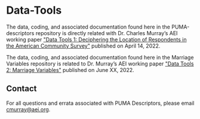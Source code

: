 # Data-Tools

The data, coding, and associated documentation found here in the PUMA-descriptors repository is directly related with Dr. Charles Murray’s AEI working paper ["Data Tools 1: Deciphering the Location of Respondents in the American Community Survey"](https://www.aei.org/research-products/working-paper/puma-descriptors/) published on April 14, 2022.

The data, coding, and associated documentation found here in the Marriage Variables repository is related to Dr. Murray’s AEI working paper ["Data Tools 2: Marriage Variables"](https://www.aei.org/research-products/working-paper/puma-descriptors/) published on June XX, 2022.

## Contact

For all questions and errata associated with PUMA Descriptors, please email cmurray@aei.org. 

